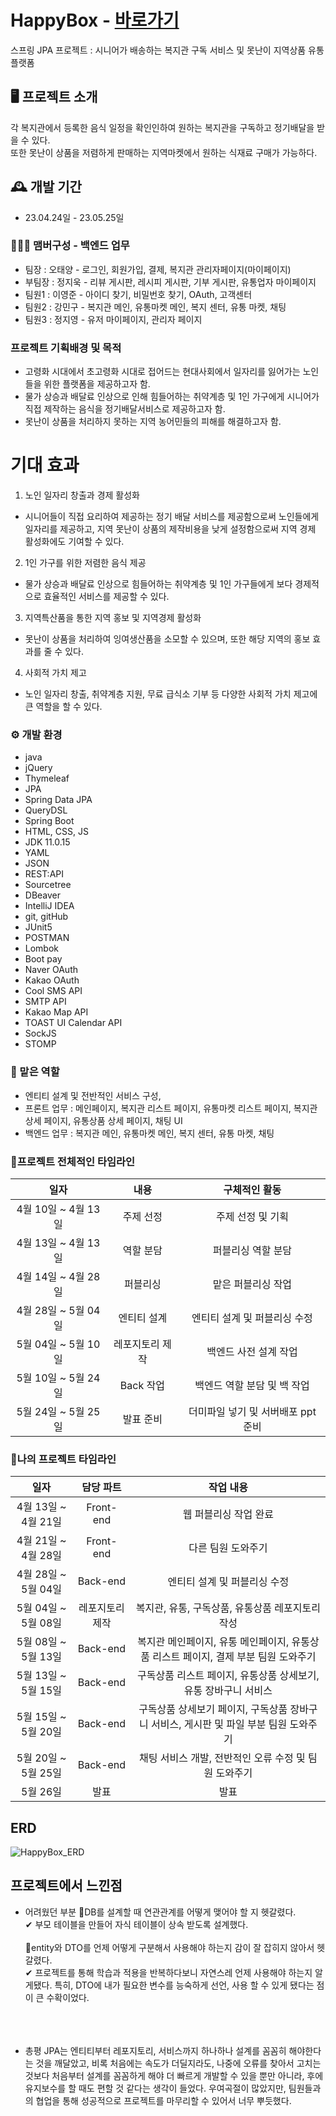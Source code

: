 # HappyBox - <a href="http://happyboxes.site/main/welfare">바로가기</a>
스프링 JPA 프로젝트 : 시니어가 배송하는 복지관 구독 서비스 및 못난이 지역상품 유통 플랫폼

## :desktop_computer: 프로젝트 소개
각 복지관에서 등록한 음식 일정을 확인인하여 원하는 복지관을 구독하고 정기배달을 받을 수 있다. <br>
또한 못난이 상품을 저렴하게 판매하는 지역마켓에서 원하는 식재료 구매가 가능하다.
<br>

## :mantelpiece_clock: 개발 기간
* 23.04.24일 - 23.05.25일

### :people_holding_hands: 맴버구성 - 백엔드 업무
 - 팀장  : 오태양 - 로그인, 회원가입, 결제, 복지관 관리자페이지(마이페이지)
 - 부팀장 : 정지욱 - 리뷰 게시판, 레시피 게시판, 기부 게시판, 유통업자 마이페이지
 - 팀원1 : 이영준 - 아이디 찾기, 비밀번호 찾기, OAuth, 고객센터
 - 팀원2 : 강민구 - 복지관 메인, 유통마켓 메인, 복지 센터, 유통 마켓, 채팅
 - 팀원3 : 정지영 - 유저 마이페이지, 관리자 페이지
 
 ### 프로젝트 기획배경 및 목적
- 고령화 시대에서 초고령화 시대로 접어드는 현대사회에서 일자리를 잃어가는
노인들을 위한 플랫폼을 제공하고자 함. <br>
- 물가 상승과 배달료 인상으로 인해 힘들어하는 취약계층 및 1인 가구에게 시니어가
직접 제작하는 음식을 정기배달서비스로 제공하고자 함. <br>
- 못난이 상품을 처리하지 못하는 지역 농어민들의 피해를 해결하고자 함. <br>
 
# 기대 효과
1. 노인 일자리 창출과 경제 활성화
- 시니어들이 직접 요리하여 제공하는 정기 배달 서비스를 제공함으로써
노인들에게 일자리를 제공하고, 지역 못난이 상품의 제작비용을 낮게 설정함으로써 지역 경제
활성화에도 기여할 수 있다.
2. 1인 가구를 위한 저렴한 음식 제공
- 물가 상승과 배달료 인상으로 힘들어하는 취약계층 및 1인 가구들에게 보다
경제적으로 효율적인 서비스를 제공할 수 있다.
3. 지역특산품을 통한 지역 홍보 및 지역경제 활성화
- 못난이 상품을 처리하여 잉여생산품을 소모할 수 있으며, 또한 해당 지역의 홍보
효과를 줄 수 있다.
4. 사회적 가치 제고
- 노인 일자리 창출, 취약계층 지원, 무료 급식소 기부 등 다양한 사회적 가치 제고에
큰 역할을 할 수 있다.

### :gear: 개발 환경
- java
- jQuery
- Thymeleaf
- JPA
- Spring Data JPA
- QueryDSL
- Spring Boot
- HTML, CSS, JS
- JDK 11.0.15
- YAML
- JSON
- REST:API
- Sourcetree
- DBeaver
- IntelliJ IDEA
- git, gitHub
- JUnit5
- POSTMAN
- Lombok
- Boot pay
- Naver OAuth
- Kakao OAuth
- Cool SMS API
- SMTP API
- Kakao Map API
- TOAST UI Calendar API
- SockJS
- STOMP

### :pushpin: 맡은 역할

- 엔티티 설계 및 전반적인 서비스 구성,
- 프론트 업무 : 메인페이지, 복지관 리스트 페이지, 유통마켓 리스트 페이지, 복지관 상세 페이지, 유통상품 상세 페이지, 채팅 UI
- 백엔드 업무 : 복지관 메인, 유통마켓 메인, 복지 센터, 유통 마켓, 채팅

### 🎈프로젝트 전체적인 타임라인<br>
|일자|내용|구체적인 활동|
|:---------:|:--------:|:-------:|
|4월 10일 ~ 4월 13일|주제 선정| 주제 선정 및 기획 |
|4월 13일 ~ 4월 13일|역할 분담| 퍼블리싱 역할 분담 |
|4월 14일 ~ 4월 28일 | 퍼블리싱 | 맡은 퍼블리싱 작업 |
|4월 28일 ~ 5월 04일| 엔티티 설계 | 엔티티 설계 및 퍼블리싱 수정 |
|5월 04일 ~ 5월 10일 | 레포지토리 제작 | 백엔드 사전 설계 작업 |
|5월 10일 ~ 5월 24일|Back 작업|백엔드 역할 분담 및 백 작업|
|5월 24일 ~ 5월 25일|발표 준비| 더미파일 넣기 및 서버배포 ppt 준비|

### 🎈나의 프로젝트 타임라인<br>
|일자|담당 파트|작업 내용|
|:---------:|:--------:|:-----------:|
|4월 13일 ~ 4월 21일|Front-end| 웹 퍼블리싱 작업 완료 |
|4월 21일 ~ 4월 28일|Front-end| 다른 팀원 도와주기|
|4월 28일 ~ 5월 04일| Back-end | 엔티티 설계 및 퍼블리싱 수정 |
|5월 04일 ~ 5월 08일 | 레포지토리 제작 | 복지관, 유통, 구독상품, 유통상품 레포지토리 작성 |
|5월 08일 ~ 5월 13일|Back-end| 복지관 메인페이지, 유통 메인페이지, 유통상품 리스트 페이지, 결제 부분 팀원 도와주기 |
|5월 13일 ~ 5월 15일|Back-end| 구독상품 리스트 페이지, 유통상품 상세보기, 유통 장바구니 서비스 |
|5월 15일 ~ 5월 20일|Back-end| 구독상품 상세보기 페이지, 구독상품 장바구니 서비스, 게시판 및 파일 부분 팀원 도와주기 |
|5월 20일 ~ 5월 25일 | Back-end | 채팅 서비스 개발, 전반적인 오류 수정 및 팀원 도와주기 |
|5월 26일 | 발표 | 발표 |

## ERD
![HappyBox_ERD](https://github.com/dev-kmg2331/happybox/assets/115636546/6564b7c5-66ec-4a32-ab38-c382e69892a6)

## 프로젝트에서 느낀점
- 어려웠던 부분
📌DB를 설계할 때 연관관계를 어떻게 맺어야 할 지 헷갈렸다. <br>
✔ 부모 테이블을 만들어 자식 테이블이 상속 받도록 설계했다. <br><br>
📌entity와 DTO를 언제 어떻게 구분해서 사용해야 하는지 감이 잘 잡히지 않아서 헷갈렸다. <br>
✔ 프로젝트를 통해 학습과 적용을 반복하다보니 자연스레 언제 사용해야 하는지 알게됐다. 특히, DTO에 내가 필요한 변수를 능숙하게 선언, 사용 할 수 있게 됐다는 점이 큰 수확이었다. <br><br><br><br>

- 총평
JPA는 엔티티부터 레포지토리, 서비스까지 하나하나 설계를 꼼꼼히 해야한다는 것을 깨달았고,
비록 처음에는 속도가 더딜지라도, 나중에 오류를 찾아서 고치는 것보다 처음부터 설계를 꼼꼼하게 해야 
더 빠르게 개발할 수 있을 뿐만 아니라, 후에 유지보수를 할 때도 편할 것 같다는 생각이 들었다.
우여곡절이 많았지만, 팀원들과의 협업을 통해 성공적으로 프로젝트를 마무리할 수 있어서 너무 뿌듯했다.
